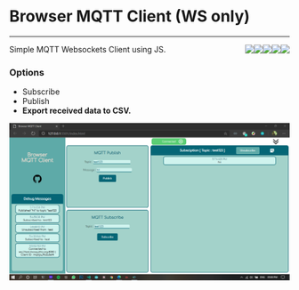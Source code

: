 # Browser MQTT Client (WS only)
<hr>

<a href="https://github.com/Akash97p/Browser_MQTT_Client">
<img align="right" src="https://img.shields.io/badge/Code-JavaScript-informational?style=flat&logo=javascript&logoColor=white&color=ebd234"> 
</a>

<a href="https://github.com/Akash97p/Browser_MQTT_Client">
<img align="right" src="https://img.shields.io/badge/Code-CSS-informational?style=flat&logo=css3&logoColor=white&color=345ceb"> 
</a>

<a href="https://github.com/Akash97p/Browser_MQTT_Client">
<img align="right" src="https://img.shields.io/badge/Code-HTML-informational?style=flat&logo=html5&logoColor=white&color=eb6734"> 
</a>

<a href="https://github.com/mqttjs/MQTT.js">
<img align="right" src="https://img.shields.io/badge/Tools-mqtt.js-informational?style=flat&logo=eclipse-mosquitto&logoColor=white&color=0237a3">
</a>

<a href="https://github.com/Akash97p/Browser_MQTT_Client">
<img align="right" src="https://img.shields.io/badge/Version-1.0-brightgreen">
</a>
Simple MQTT Websockets Client using JS.

### **Options**

* Subscribe
* Publish
* **Export received data to CSV.**

<a href="https://iamgroot.xyz">
<img src="/images/screenShots.png">
</a>
